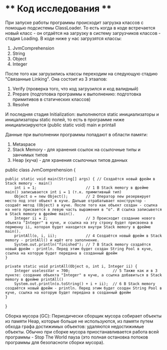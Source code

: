 # ** Код исследования **

При запуске работы программы происходит загрузка классов с помощью подсистемы ClassLoader. То есть когда в коде встречается новый класс - он отдаётся на загрузку в систему загрузчиков классов - стадия Loading. В коде ниже у нас загрузятся классы:
 
1. JvmComprehension
2. String
3. Object
4. Integer
 
После того как загрузились классы переходим на следующую стадию "Связанные Linking". Она состоит из 3 этаапов:
 
1. Verify (проверка того, что код загрузился и код валидный)
2. Prepare (подготовка программы к выполнению: подготовка примитивов в статических классов)
3. Resolve

И последняя стадия Initialization: выполняются static инициализаторы и иницализаторы static полей, то есть в программе ниже инициализируются (public static void) main и printall

Данные при выполнении программы попадают в области памяти:
1. Metaspace
2. Stack Memory - для хранения ссылок на ссылочные типы и занчимых типов
3. Heap (куча) - для хранения ссылочных типов данных
 
public class JvmComprehension {

    public static void main(String[] args) { // Создаётся новый фрейм в Stack memory - main()
        int i = 1;                      // 1 В Stack memory в фрейме main() записывается int i = 1 (т.к. примитивный тип)
        Object o = new Object();        // 2 Оператор new резервирует место под этот объект в куче. Дальше отрабатывает конструктор - создаёт метод (Object) в куче. После того как объект создан - ссылка на него присвается в левую часть выражения в "o". И ссылка записывется в Stack memory в фрейме main().
        Integer ii = 2;                 // 3 Происходит создание нового объекта "Integer" в куче, и ссылка на эту строку будет присвоена в перменну ii, которая будет находится внутри Stack memory в фрейме main().
        printAll(o, i, ii);             // 4 Создаётся новый фрейм в Stack memory - printAll() и идёт его заполнение.
        System.out.println("finished"); // 7 В Stack memory создаётся новый фрейм - println. Перед этим будет создан String Pool в куче, ссылка на которую будет передана в созданный фрейм
    }
 
    private static void printAll(Object o, int i, Integer ii) {
        Integer uselessVar = 700;                   // 5 Также как и в 3 пункте: создание объекта "Integer" в куче, а ссылка добавиться в Stack memory в фрейме printAll()
        System.out.println(o.toString() + i + ii);  // 6 В Stack memory создаётся новый фрейм - println. Перед этим будет создан String Pool в куче, ссылка на которую будет передана в созданный фрейм
    }
}
 
Сборка мусора (GC): Периодически сборщик мусора собирает объекты из памяти Heap, которые больше не используются, из памяти путем обхода графа достижимых объектов: удаляются недостижимые объекты. Обычно при сборке мусора приостанавливается работа всей программы - Stop The World пауза (это полная остановка потоков программы для безопасноти сборки мусора).